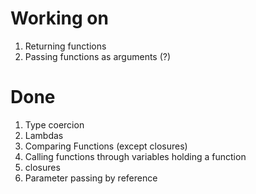 # Working on

1. Returning functions
2. Passing functions as arguments (?)

# Done

1. Type coercion
2. Lambdas
3. Comparing Functions (except closures)
4. Calling functions through variables holding a function
5. closures
6. Parameter passing by reference